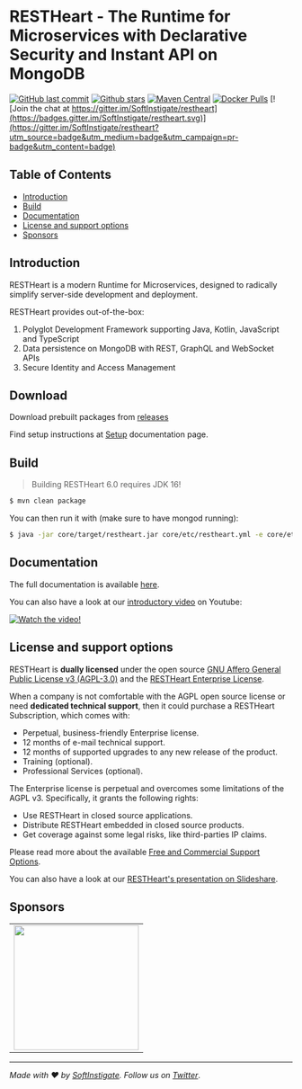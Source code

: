 # RESTHeart - The Runtime for Microservices with Declarative Security and Instant API on MongoDB

[![GitHub last commit](https://img.shields.io/github/last-commit/softinstigate/restheart)](https://github.com/SoftInstigate/restheart/commits/master)
[![Github stars](https://img.shields.io/github/stars/SoftInstigate/restheart?label=Github%20Stars)](https://github.com/SoftInstigate/restheart)
[![Maven Central](https://img.shields.io/maven-central/v/org.restheart/restheart.svg?label=Maven%20Central)](https://search.maven.org/search?q=g:%22org.restheart%22%20AND%20a:%22restheart%22)
[![Docker Pulls](https://img.shields.io/docker/pulls/softinstigate/restheart.svg?maxAge=2592000)](https://hub.docker.com/r/softinstigate/restheart/)
[![Join the chat at https://gitter.im/SoftInstigate/restheart](https://badges.gitter.im/SoftInstigate/restheart.svg)](https://gitter.im/SoftInstigate/restheart?utm_source=badge&utm_medium=badge&utm_campaign=pr-badge&utm_content=badge)

## Table of Contents

-   [Introduction](#introduction)
-   [Build](#build)
-   [Documentation](#documentation)
-   [License and support options](#license-and-support-options)
-   [Sponsors](#sponsors)

## Introduction

RESTHeart is a modern Runtime for Microservices, designed to radically simplify server-side development and deployment.

RESTHeart provides out-of-the-box:

1. Polyglot Development Framework supporting Java, Kotlin, JavaScript and TypeScript
2. Data persistence on MongoDB with REST, GraphQL and WebSocket APIs
3. Secure Identity and Access Management

## Download

Download prebuilt packages from [releases](https://github.com/SoftInstigate/restheart/releases)

Find setup instructions at [Setup](https://restheart.org/docs/setup/) documentation page.

## Build

> Building RESTHeart 6.0 requires JDK 16!

```bash
$ mvn clean package
```

You can then run it with (make sure to have mongod running):

```bash
$ java -jar core/target/restheart.jar core/etc/restheart.yml -e core/etc/default.properties
```

## Documentation

The full documentation is available [here](https://restheart.org/docs/).

You can also have a look at our [introductory video](https://youtu.be/9KroH-RvjS0) on Youtube:

[![Watch the video!](https://img.youtube.com/vi/9KroH-RvjS0/hqdefault.jpg)](https://youtu.be/9KroH-RvjS0)

## License and support options

RESTHeart is __dually licensed__ under the open source [GNU Affero General Public License v3 (AGPL-3.0)](https://www.tldrlegal.com/l/agpl3) and the [RESTHeart Enterprise License](https://github.com/SoftInstigate/restheart/blob/master/COMM-LICENSE.txt).

When a company is not comfortable with the AGPL open source license or need __dedicated technical support__, then it could purchase a RESTHeart Subscription, which comes with:

- Perpetual, business-friendly Enterprise license.
- 12 months of e-mail technical support.
- 12 months of supported upgrades to any new release of the product.
- Training (optional).
- Professional Services (optional).

The Enterprise license is perpetual and overcomes some limitations of the AGPL v3. Specifically, it grants the following rights:

- Use RESTHeart in closed source applications.
- Distribute RESTHeart embedded in closed source products.
- Get coverage against some legal risks, like third-parties IP claims.

Please read more about the available [Free and Commercial Support Options](https://restheart.org/support).

You can also have a look at our [RESTHeart's presentation on Slideshare](https://www.slideshare.net/mkjsix/restheart-modern-runtime-for-microservices-with-instant-data-api-on-mongodb).

## Sponsors

<table>
  <tbody>
    <tr>
      <td align="center" valign="middle">
        <a href="https://www.softinstigate.com" target="_blank">
          <img width="222px" src="https://www.softinstigate.com/images/logo.png">
        </a>
      </td>
    </tr>
  </tbody>
</table>

---

_Made with :heart: by [SoftInstigate](http://www.softinstigate.com/). Follow us on [Twitter](https://twitter.com/softinstigate)_.
